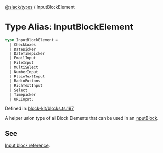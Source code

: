 [@slack/types](../index.md) / InputBlockElement

# Type Alias: InputBlockElement

```ts
type InputBlockElement = 
  | Checkboxes
  | Datepicker
  | DateTimepicker
  | EmailInput
  | FileInput
  | MultiSelect
  | NumberInput
  | PlainTextInput
  | RadioButtons
  | RichTextInput
  | Select
  | Timepicker
  | URLInput;
```

Defined in: [block-kit/blocks.ts:197](https://github.com/slackapi/node-slack-sdk/blob/main/packages/types/src/block-kit/blocks.ts#L197)

A helper union type of all Block Elements that can be used in an [InputBlock](../interfaces/InputBlock.md).

## See

[Input block reference](https://docs.slack.dev/reference/block-kit/blocks/input-block).
